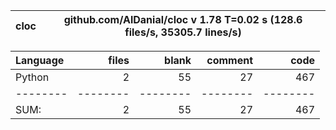 cloc|github.com/AlDanial/cloc v 1.78  T=0.02 s (128.6 files/s, 35305.7 lines/s)
--- | ---

Language|files|blank|comment|code
:-------|-------:|-------:|-------:|-------:
Python|2|55|27|467
--------|--------|--------|--------|--------
SUM:|2|55|27|467
